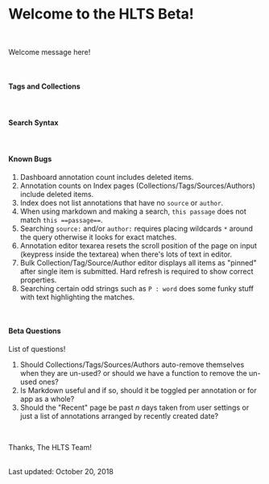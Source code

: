 # Welcome to the HLTS Beta!

<br>

Welcome message here!

<br>

#### Tags and Collections

<br>

#### Search Syntax

<br>


#### Known Bugs

1. Dashboard annotation count includes deleted items.
2. Annotation counts on Index pages (Collections/Tags/Sources/Authors) include deleted items.
3. Index does not list annotations that have no `source` or `author`.
4. When using markdown and making a search, `this passage` does not match `this ==passage==`.
5. Searching `source:` and/or `author:` requires placing wildcards `*` around the query otherwise it looks for exact matches.
6. Annotation editor texarea resets the scroll position of the page on input (keypress inside the textarea) when there's lots of text in editor.
7. Bulk Collection/Tag/Source/Author editor displays all items as "pinned" after single item is submitted. Hard refresh is required to show correct properties.
8. Searching certain odd strings such as `P : word` does some funky stuff with text highlighting the matches.

<br>

#### Beta Questions

List of questions!

1. Should Collections/Tags/Sources/Authors auto-remove themselves when they are un-used? or should we have a function to remove the un-used ones?
2. Is Markdown useful and if so, should it be toggled per annotation or for app as a whole?
3. Should the "Recent" page be past _n_ days taken from user settings or just a list of annotations arranged by recently created date?

<br>

Thanks,
The HLTS Team!

<br>

<div class="text upper faded">Last updated: October 20, 2018</div>